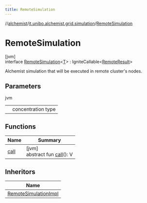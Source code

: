 ```yaml
---
title: RemoteSimulation
---
```

//[alchemist](../../../index.html)/[it.unibo.alchemist.grid.simulation](../index.html)/[RemoteSimulation](index.html)



# RemoteSimulation



[jvm]\
interface [RemoteSimulation](index.html)<[T](index.html)> : IgniteCallable<[RemoteResult](../-remote-result/index.html)> 

Alchemist simulation that will be executed in remote cluster's nodes.



## Parameters


jvm

| | |
|---|---|
| <T> | concentration type |



## Functions


| Name | Summary |
|---|---|
| [call](index.html#-1659242016%2FFunctions%2F-134779887) | [jvm]<br>abstract fun [call](index.html#-1659242016%2FFunctions%2F-134779887)(): V |


## Inheritors


| Name |
|---|
| [RemoteSimulationImpl](../-remote-simulation-impl/index.html) |

